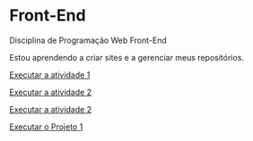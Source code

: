 # Front-End
 Disciplina de Programação Web Front-End

 Estou aprendendo a criar sites e a gerenciar meus repositórios.

<a href="https://fagner-dantas.github.io/Front-End/trabalhos/ativprog1/index.html" target="_blank"> Executar a atividade 1 </a>

<a href="https://fagner-dantas.github.io/Front-End/atividade2/formulario/index.html" target="_blank"> Executar a atividade 2 </a>

<a href="https://fagner-dantas.github.io/Front-End/trabalhos/ativprog3/index.html" target="_blank"> Executar a atividade 2 </a>

<a href="https://fagner-dantas.github.io/Front-End/projeto1/index.html" target="_blank"> Executar o Projeto 1 </a>